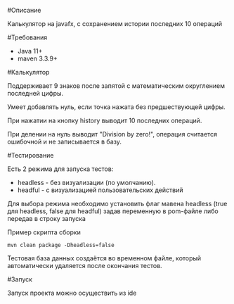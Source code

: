 #Описание

Калькулятор на javafx, с сохранением истории последних 10 операций

#Требования

* Java 11+
* maven 3.3.9+

#Калькулятор

Поддерживает 9 знаков после запятой с математическим округлением последней цифры.

Умеет добавлять нуль, если точка нажата без предшествующей цифры.

При нажатии на кнопку history выводит 10 последних операций.

При делении на нуль выводит "Division by zero!", операция считается ошибочной и не записывается в базу.
 
#Тестирование

Есть 2 режима для запуска тестов:
* headless - без визуализации (по умолчанию).
* headful - с визуализацией пользовательских действий
 
Для выбора режима необходимо установить флаг мавена headless (true для headless, false для headful) задав переменную в pom-файле либо передав в строку запуска

Пример скрипта сборки
```
mvn clean package -Dheadless=false
```

Тестовая база данных создаётся во временном файле, который автоматически удаляется после окончания тестов.

#Запуск

Запуск проекта можно осуществить из ide